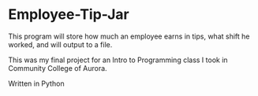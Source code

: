 # Employee-Tip-Jar
This program will store how much an employee earns in tips, what shift he worked, and will output to a file.

This was my final project for an Intro to Programming class I took in Community College of Aurora. 

Written in Python
